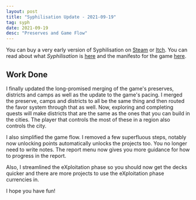 ```yaml
---
layout: post
title: "Syphilisation Update - 2021-09-19"
tag: syph
date: 2021-09-19
desc: "Preserves and Game Flow"
---
```



You can buy a very early version of Syphilisation  on [Steam](https://store.steampowered.com/app/1712530/Nikhil_Murthys_Syphilisation/) or [Itch](https://whynotgames.itch.io/nikhil-murthys-syphilisation). You can read about what *Syphilisation* is [here](/blog/syph/announce) and the manifesto for the game [here](/blog/syph/newManifesto).

## Work Done

I finally updated the long-promised merging of the game's preserves, districts and camps as well as the update to the game's pacing. I merged the preserve, camps and districts to all be the same thing and then routed the favor system through that as well. Now, exploring and completing quests will make districts that are the same as the ones that you can build in the cities. The player that controls the most of these in a region also controls the city.


I also simplified the game flow. I removed a few superfluous steps, notably now unlocking points automatically unlocks the projects too. You no longer need to write notes. The report menu now gives you more guidance for how to progress in the report.


Also, I streamlined the eXploitation phase so you should now get the decks quicker and there are more projects to use the eXploitation phase currencies in.


I hope you have fun!

